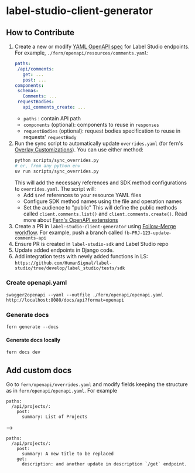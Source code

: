 # label-studio-client-generator

## How to Contribute
1. Create a new or modify [YAML OpenAPI spec](https://swagger.io/docs/specification/about/) for Label Studio endpoints.
   For example, `./fern/openapi/resources/comments.yaml`:
   ```yaml
   paths:
    /api/comments:
      get: ...
  	  post: ...
   components:
    schemas:
      Comments: ...
    requestBodies:
      api_comments_create: ...
   ```
    - `paths` : contain API path
    - `components` (optional): components to reuse in `responses`
    - `requestBodies` (optional): request bodies specification to reuse in requests' `requestBody`
2. Run the sync script to automatically update `overrides.yaml` (for fern's [Overlay Customizations](https://buildwithfern.com/learn/api-definition/openapi/overlay-customizations)). You can use either method:
   ```bash
   python scripts/sync_overrides.py
   # or, from any python env
   uv run scripts/sync_overrides.py
   ```
   This will add the necessary references and SDK method configurations to `overrides.yaml`. The script will:
   - Add `$ref` references to your resource YAML files
   - Configure SDK method names using the file and operation names
   - Set the audience to "public"
   This will define the public methods called `client.comments.list()` and `client.comments.create()`. Read more about [Fern's OpenAPI extensions](https://buildwithfern.com/learn/api-definition/openapi/extensions)
3. Create a PR in `label-studio-client-generator` using [Follow-Merge workflow](https://www.notion.so/214a17976c254100a4c261ec800cf3e8?pvs=21). For example, push a branch called `fb-PRJ-123-update-comments-api` 
4. Ensure PR is created in `label-studio-sdk` and Label Studio repo
5. Update added endpoints in Django code.
6. Add integration tests with newly added functions in LS: `https://github.com/HumanSignal/label-studio/tree/develop/label_studio/tests/sdk`
   

### Create openapi.yaml

```
swagger2openapi --yaml --outfile ./fern/openapi/openapi.yaml http://localhost:8080/docs/api?format=openapi
```

### Generate docs

```
fern generate --docs
```

#### Generate docs locally
```
fern docs dev
```

## Add custom docs

Go to `fern/openapi/overrides.yaml` and modify fields keeping the structure as in `fern/openapi/openapi.yaml`. For example

```
paths:
  /api/projects/:
    post:
      summary: List of Projects
```
-->
```
paths:
  /api/projects/:
    post:
      summary: A new title to be replaced
    get:
      description: and another update in description `/get` endpoint.
```

